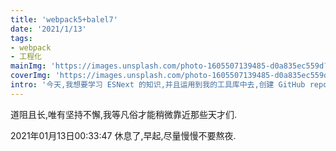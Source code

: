 ```yaml
---
title: 'webpack5+balel7'
date: '2021/1/13'
tags:
- webpack
- 工程化
mainImg: 'https://images.unsplash.com/photo-1605507139485-d0a835ec559d?crop=entropy&cs=tinysrgb&fit=max&fm=jpg&ixid=MXwxNjUyNjZ8MHwxfHJhbmRvbXx8fHx8fHx8&ixlib=rb-1.2.1&q=80&w=1080'
coverImg: 'https://images.unsplash.com/photo-1605507139485-d0a835ec559d?crop=entropy&cs=tinysrgb&fit=max&fm=jpg&ixid=MXwxNjUyNjZ8MHwxfHJhbmRvbXx8fHx8fHx8&ixlib=rb-1.2.1&q=80&w=400'
intro: '今天,我想要学习 ESNext 的知识,并且运用到我的工具库中去,创建 GitHub repo,但我依然需要一个靶场.学习 webpack 和 babel 让我能轻松写 ESNext 代码,走在前头,工程化技术受用无穷.'
---
```


道阻且长,唯有坚持不懈,我等凡俗才能稍微靠近那些天才们.

2021年01月13日00:33:47 休息了,早起,尽量慢慢不要熬夜.